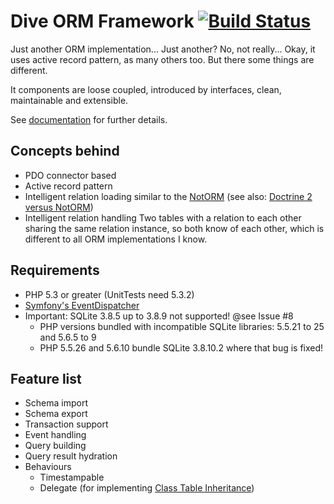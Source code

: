 Dive ORM Framework [![Build Status](https://travis-ci.org/sigma-z/Dive.png)](https://travis-ci.org/sigma-z/Dive)
===

Just another ORM implementation... Just another? No, not really...
Okay, it uses active record pattern, as many others too. But there some things are different.

It components are loose coupled, introduced by interfaces, clean, maintainable and extensible.

See [documentation](http://www.sigma-scripts.de/Dive/docs/index.html) for further details.


Concepts behind
---
 * PDO connector based
 * Active record pattern
 * Intelligent relation loading similar to the [NotORM](https://github.com/vrana/notorm) (see also: [Doctrine 2 versus NotORM](http://www.notorm.com/static/doctrine2-notorm/))
 * Intelligent relation handling
   Two tables with a relation to each other sharing the same relation instance, so both know of each other, which is different to all ORM implementations I know.

Requirements
---
 * PHP 5.3 or greater (UnitTests need 5.3.2)
 * [Symfony's EventDispatcher](https://github.com/symfony/EventDispatcher)
 * Important: SQLite 3.8.5 up to 3.8.9 not supported! @see Issue #8
   * PHP versions bundled with incompatible SQLite libraries: 5.5.21 to 25 and 5.6.5 to 9
   * PHP 5.5.26 and 5.6.10 bundle SQLite 3.8.10.2 where that bug is fixed!

Feature list
---
 * Schema import
 * Schema export
 * Transaction support
 * Event handling
 * Query building
 * Query result hydration
 * Behaviours
   * Timestampable
   * Delegate (for implementing [Class Table Inheritance](http://martinfowler.com/eaaCatalog/classTableInheritance.html))

